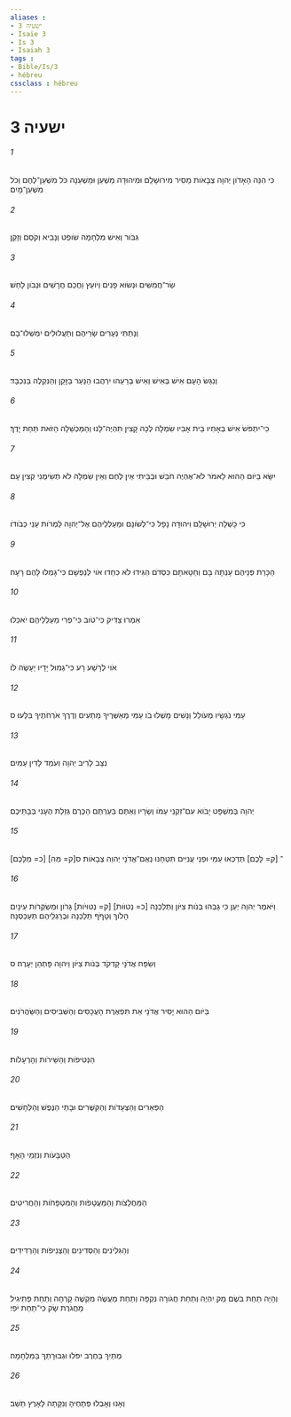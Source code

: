 ```yaml
---
aliases : 
- ישעיה 3
- Isaïe 3
- Is 3
- Isaiah 3
tags : 
- Bible/Is/3
- hébreu
cssclass : hébreu
---
```


# ישעיה 3

###### 1
כִּי הִנֵּה הָאָדֹון יְהוָה צְבָאֹות מֵסִיר מִירוּשָׁלִַם וּמִיהוּדָה מַשְׁעֵן וּמַשְׁעֵנָה כֹּל מִשְׁעַן־לֶחֶם וְכֹל מִשְׁעַן־מָיִם׃
###### 2
גִּבֹּור וְאִישׁ מִלְחָמָה שֹׁופֵט וְנָבִיא וְקֹסֵם וְזָקֵן׃
###### 3
שַׂר־חֲמִשִּׁים וּנְשׂוּא פָנִים וְיֹועֵץ וַחֲכַם חֲרָשִׁים וּנְבֹון לָחַשׁ׃
###### 4
וְנָתַתִּי נְעָרִים שָׂרֵיהֶם וְתַעֲלוּלִים יִמְשְׁלוּ־בָם׃
###### 5
וְנִגַּשׂ הָעָם אִישׁ בְּאִישׁ וְאִישׁ בְּרֵעֵהוּ יִרְהֲבוּ הַנַּעַר בַּזָּקֵן וְהַנִּקְלֶה בַּנִּכְבָּד׃
###### 6
כִּי־יִתְפֹּשׂ אִישׁ בְּאָחִיו בֵּית אָבִיו שִׂמְלָה לְכָה קָצִין תִּהְיֶה־לָּנוּ וְהַמַּכְשֵׁלָה הַזֹּאת תַּחַת יָדֶךָ׃
###### 7
יִשָּׂא בַיֹּום הַהוּא לֵאמֹר לֹא־אֶהְיֶה חֹבֵשׁ וּבְבֵיתִי אֵין לֶחֶם וְאֵין שִׂמְלָה לֹא תְשִׂימֻנִי קְצִין עָם׃
###### 8
כִּי כָשְׁלָה יְרוּשָׁלִַם וִיהוּדָה נָפָל כִּי־לְשֹׁונָם וּמַעַלְלֵיהֶם אֶל־יְהוָה לַמְרֹות עֵנֵי כְבֹודֹו׃
###### 9
הַכָּרַת פְּנֵיהֶם עָנְתָה בָּם וְחַטָּאתָם כִּסְדֹם הִגִּידוּ לֹא כִחֵדוּ אֹוי לְנַפְשָׁם כִּי־גָמְלוּ לָהֶם רָעָה׃
###### 10
אִמְרוּ צַדִּיק כִּי־טֹוב כִּי־פְרִי מַעַלְלֵיהֶם יֹאכֵלוּ׃
###### 11
אֹוי לְרָשָׁע רָע כִּי־גְמוּל יָדָיו יֵעָשֶׂה לֹּו׃
###### 12
עַמִּי נֹגְשָׂיו מְעֹולֵל וְנָשִׁים מָשְׁלוּ בֹו עַמִּי מְאַשְּׁרֶיךָ מַתְעִים וְדֶרֶךְ אֹרְחֹתֶיךָ בִּלֵּעוּ׃ ס
###### 13
נִצָּב לָרִיב יְהוָה וְעֹמֵד לָדִין עַמִּים׃
###### 14
יְהוָה בְּמִשְׁפָּט יָבֹוא עִם־זִקְנֵי עַמֹּו וְשָׂרָיו וְאַתֶּם בִּעַרְתֶּם הַכֶּרֶם גְּזֵלַת הֶעָנִי בְּבָתֵּיכֶם׃
###### 15
[כ= מַלָּכֶם] [ק= מַּה]־ [ק= לָּכֶם] תְּדַכְּאוּ עַמִּי וּפְנֵי עֲנִיִּים תִּטְחָנוּ נְאֻם־אֲדֹנָי יְהוִה צְבָאֹות׃ ס
###### 16
וַיֹּאמֶר יְהוָה יַעַן כִּי גָבְהוּ בְּנֹות צִיֹּון וַתֵּלַכְנָה [כ= נְטוֹּות] [ק= נְטוּיֹות] גָּרֹון וּמְשַׂקְּרֹות עֵינָיִם הָלֹוךְ וְטָףֹף תֵּלַכְנָה וּבְרַגְלֵיהֶם תְּעַכַּסְנָה׃
###### 17
וְשִׂפַּח אֲדֹנָי קָדְקֹד בְּנֹות צִיֹּון וַיהוָה פָּתְהֵן יְעָרֶה׃ ס
###### 18
בַּיֹּום הַהוּא יָסִיר אֲדֹנָי אֵת תִּפְאֶרֶת הָעֲכָסִים וְהַשְּׁבִיסִים וְהַשַּׂהֲרֹנִים׃
###### 19
הַנְּטִיפֹות וְהַשֵּׁירֹות וְהָרְעָלֹות׃
###### 20
הַפְּאֵרִים וְהַצְּעָדֹות וְהַקִּשֻּׁרִים וּבָתֵּי הַנֶּפֶשׁ וְהַלְּחָשִׁים׃
###### 21
הַטַּבָּעֹות וְנִזְמֵי הָאָף׃
###### 22
הַמַּחֲלָצֹות וְהַמַּעֲטָפֹות וְהַמִּטְפָּחֹות וְהָחֲרִיטִים׃
###### 23
וְהַגִּלְיֹנִים וְהַסְּדִינִים וְהַצְּנִיפֹות וְהָרְדִידִים׃
###### 24
וְהָיָה תַחַת בֹּשֶׂם מַק יִהְיֶה וְתַחַת חֲגֹורָה נִקְפָּה וְתַחַת מַעֲשֶׂה מִקְשֶׁה קָרְחָה וְתַחַת פְּתִיגִיל מַחֲגֹרֶת שָׂק כִּי־תַחַת יֹפִי׃
###### 25
מְתַיִךְ בַּחֶרֶב יִפֹּלוּ וּגְבוּרָתֵךְ בַּמִּלְחָמָה׃
###### 26
וְאָנוּ וְאָבְלוּ פְּתָחֶיהָ וְנִקָּתָה לָאָרֶץ תֵּשֵׁב׃

